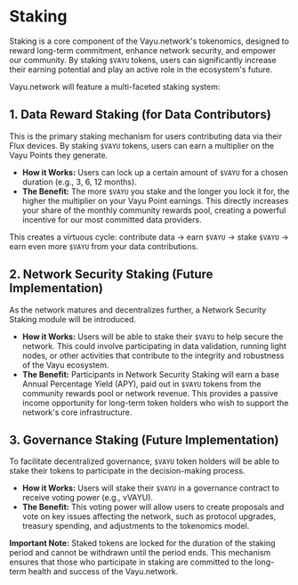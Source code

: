 # Staking

Staking is a core component of the Vayu.network's tokenomics, designed to reward long-term commitment, enhance network security, and empower our community. By staking `$VAYU` tokens, users can significantly increase their earning potential and play an active role in the ecosystem's future.

Vayu.network will feature a multi-faceted staking system:

## 1. Data Reward Staking (for Data Contributors)

This is the primary staking mechanism for users contributing data via their Flux devices. By staking `$VAYU` tokens, users can earn a multiplier on the Vayu Points they generate.

*   **How it Works:** Users can lock up a certain amount of `$VAYU` for a chosen duration (e.g., 3, 6, 12 months).
*   **The Benefit:** The more `$VAYU` you stake and the longer you lock it for, the higher the multiplier on your Vayu Point earnings. This directly increases your share of the monthly community rewards pool, creating a powerful incentive for our most committed data providers.

This creates a virtuous cycle: contribute data -> earn `$VAYU` -> stake `$VAYU` -> earn even more `$VAYU` from your data contributions.

## 2. Network Security Staking (Future Implementation)

As the network matures and decentralizes further, a Network Security Staking module will be introduced.

*   **How it Works:** Users will be able to stake their `$VAYU` to help secure the network. This could involve participating in data validation, running light nodes, or other activities that contribute to the integrity and robustness of the Vayu ecosystem.
*   **The Benefit:** Participants in Network Security Staking will earn a base Annual Percentage Yield (APY), paid out in `$VAYU` tokens from the community rewards pool or network revenue. This provides a passive income opportunity for long-term token holders who wish to support the network's core infrastructure.

## 3. Governance Staking (Future Implementation)

To facilitate decentralized governance, `$VAYU` token holders will be able to stake their tokens to participate in the decision-making process.

*   **How it Works:** Users will stake their `$VAYU` in a governance contract to receive voting power (e.g., vVAYU).
*   **The Benefit:** This voting power will allow users to create proposals and vote on key issues affecting the network, such as protocol upgrades, treasury spending, and adjustments to the tokenomics model.

**Important Note:** Staked tokens are locked for the duration of the staking period and cannot be withdrawn until the period ends. This mechanism ensures that those who participate in staking are committed to the long-term health and success of the Vayu.network. 
